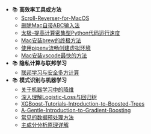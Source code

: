  - :books: **高效率工具或方法**
   - [Scroll-Reverser-for-MacOS](post/高效率工具或方法/Scroll-Reverser-for-MacOS.md)
   - [删除Mac自带ABC输入法](post/高效率工具或方法/删除Mac自带ABC输入法.md)
   - [太极-提高计算密集型Python代码运行速度](post/高效率工具或方法/太极-提高计算密集型Python代码运行速度.md)
   - [Mac安装brew的终极方法](post/高效率工具或方法/Mac安装brew的终极方法.md)
   - [使用pipenv流畅创建虚拟环境](post/高效率工具或方法/使用pipenv流畅创建虚拟环境.md)
   - [Mac安装vscode最快的方法](post/高效率工具或方法/Mac安装vscode最快的方法.md)
 - :books: **隐私计算与联邦学习**
   - [联邦学习与安全多方计算](post/隐私计算与联邦学习/联邦学习与安全多方计算.md)
 - :books: **模式识别与机器学习**
   - [关于机器学习中的降维](post/模式识别与机器学习/关于机器学习中的降维.md)
   - [深入理解Logistic-Loss与回归树](post/模式识别与机器学习/深入理解Logistic-Loss与回归树.md)
   - [XGBoost-Tutorials-Introduction-to-Boosted-Trees](post/模式识别与机器学习/XGBoost-Tutorials-Introduction-to-Boosted-Trees.md)
   - [A-Gentle-Introduction-to-Gradient-Boosting](post/模式识别与机器学习/A-Gentle-Introduction-to-Gradient-Boosting.md)
   - [常见的数据预处理方法](post/模式识别与机器学习/常见的数据预处理方法.md)
   - [主成分分析原理详解](post/模式识别与机器学习/主成分分析原理详解.md)
